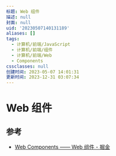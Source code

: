```yaml
---
标题: Web 组件
描述: null
封面: null
uid: '20230507140131189'
aliases: []
tags:
  - 计算机/前端/JavaScript
  - 计算机/前端/组件
  - 计算机/前端/Web
  - Components
cssclasses: null
创建时间: 2023-05-07 14:01:31
更新时间: 2023-12-31 03:07:34
---
```


# Web 组件

## 参考

- [Web Components —— Web 组件 - 掘金](https://juejin.cn/post/7048909361062051876)
